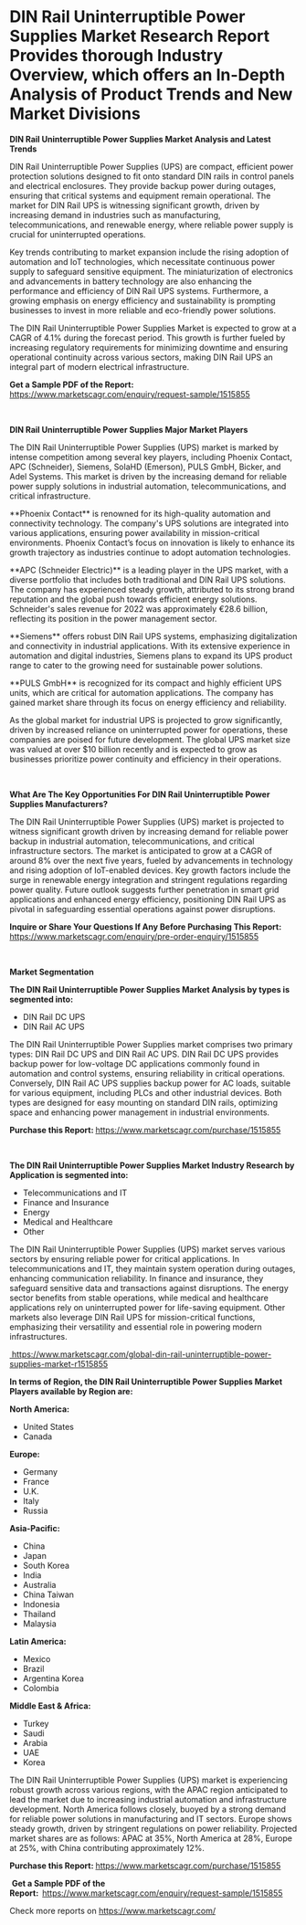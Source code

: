 <p><h1>DIN Rail Uninterruptible Power Supplies Market Research Report Provides thorough Industry Overview, which offers an In-Depth Analysis of Product Trends and New Market Divisions</h1></p><p><strong>DIN Rail Uninterruptible Power Supplies Market Analysis and Latest Trends</strong></p>
<p><p>DIN Rail Uninterruptible Power Supplies (UPS) are compact, efficient power protection solutions designed to fit onto standard DIN rails in control panels and electrical enclosures. They provide backup power during outages, ensuring that critical systems and equipment remain operational. The market for DIN Rail UPS is witnessing significant growth, driven by increasing demand in industries such as manufacturing, telecommunications, and renewable energy, where reliable power supply is crucial for uninterrupted operations.</p><p>Key trends contributing to market expansion include the rising adoption of automation and IoT technologies, which necessitate continuous power supply to safeguard sensitive equipment. The miniaturization of electronics and advancements in battery technology are also enhancing the performance and efficiency of DIN Rail UPS systems. Furthermore, a growing emphasis on energy efficiency and sustainability is prompting businesses to invest in more reliable and eco-friendly power solutions.</p><p>The DIN Rail Uninterruptible Power Supplies Market is expected to grow at a CAGR of 4.1% during the forecast period. This growth is further fueled by increasing regulatory requirements for minimizing downtime and ensuring operational continuity across various sectors, making DIN Rail UPS an integral part of modern electrical infrastructure.</p></p>
<p><strong>Get a Sample PDF of the Report:&nbsp;</strong> <a href="https://www.marketscagr.com/enquiry/request-sample/1515855?utm_campaign=2471&utm_medium=2&utm_source=Github&utm_content=ia&utm_term=29032025&utm_id=din-rail-uninterruptible-power-supplies">https://www.marketscagr.com/enquiry/request-sample/1515855</a></p>
<p>&nbsp;</p>
<p><strong>DIN Rail Uninterruptible Power Supplies Major Market Players</strong></p>
<p><p>The DIN Rail Uninterruptible Power Supplies (UPS) market is marked by intense competition among several key players, including Phoenix Contact, APC (Schneider), Siemens, SolaHD (Emerson), PULS GmbH, Bicker, and Adel Systems. This market is driven by the increasing demand for reliable power supply solutions in industrial automation, telecommunications, and critical infrastructure.</p><p>**Phoenix Contact** is renowned for its high-quality automation and connectivity technology. The company's UPS solutions are integrated into various applications, ensuring power availability in mission-critical environments. Phoenix Contact’s focus on innovation is likely to enhance its growth trajectory as industries continue to adopt automation technologies.</p><p>**APC (Schneider Electric)** is a leading player in the UPS market, with a diverse portfolio that includes both traditional and DIN Rail UPS solutions. The company has experienced steady growth, attributed to its strong brand reputation and the global push towards efficient energy solutions. Schneider's sales revenue for 2022 was approximately €28.6 billion, reflecting its position in the power management sector.</p><p>**Siemens** offers robust DIN Rail UPS systems, emphasizing digitalization and connectivity in industrial applications. With its extensive experience in automation and digital industries, Siemens plans to expand its UPS product range to cater to the growing need for sustainable power solutions.</p><p>**PULS GmbH** is recognized for its compact and highly efficient UPS units, which are critical for automation applications. The company has gained market share through its focus on energy efficiency and reliability.</p><p>As the global market for industrial UPS is projected to grow significantly, driven by increased reliance on uninterrupted power for operations, these companies are poised for future development. The global UPS market size was valued at over $10 billion recently and is expected to grow as businesses prioritize power continuity and efficiency in their operations.</p></p>
<p>&nbsp;</p>
<p><strong>What Are The Key Opportunities For DIN Rail Uninterruptible Power Supplies Manufacturers?</strong></p>
<p><p>The DIN Rail Uninterruptible Power Supplies (UPS) market is projected to witness significant growth driven by increasing demand for reliable power backup in industrial automation, telecommunications, and critical infrastructure sectors. The market is anticipated to grow at a CAGR of around 8% over the next five years, fueled by advancements in technology and rising adoption of IoT-enabled devices. Key growth factors include the surge in renewable energy integration and stringent regulations regarding power quality. Future outlook suggests further penetration in smart grid applications and enhanced energy efficiency, positioning DIN Rail UPS as pivotal in safeguarding essential operations against power disruptions.</p></p>
<p><strong>Inquire or Share Your Questions If Any Before Purchasing This Report:</strong> <a href="https://www.marketscagr.com/enquiry/pre-order-enquiry/1515855?utm_campaign=2471&utm_medium=2&utm_source=Github&utm_content=ia&utm_term=29032025&utm_id=din-rail-uninterruptible-power-supplies">https://www.marketscagr.com/enquiry/pre-order-enquiry/1515855</a></p>
<p>&nbsp;</p>
<p><strong>Market Segmentation</strong></p>
<p><strong>The DIN Rail Uninterruptible Power Supplies Market Analysis by types is segmented into:</strong></p>
<p><ul><li>DIN Rail DC UPS</li><li>DIN Rail AC UPS</li></ul></p>
<p><p>The DIN Rail Uninterruptible Power Supplies market comprises two primary types: DIN Rail DC UPS and DIN Rail AC UPS. DIN Rail DC UPS provides backup power for low-voltage DC applications commonly found in automation and control systems, ensuring reliability in critical operations. Conversely, DIN Rail AC UPS supplies backup power for AC loads, suitable for various equipment, including PLCs and other industrial devices. Both types are designed for easy mounting on standard DIN rails, optimizing space and enhancing power management in industrial environments.</p></p>
<p><strong>Purchase this Report:&nbsp;</strong><a href="https://www.marketscagr.com/purchase/1515855?utm_campaign=2471&utm_medium=2&utm_source=Github&utm_content=ia&utm_term=29032025&utm_id=din-rail-uninterruptible-power-supplies">https://www.marketscagr.com/purchase/1515855</a></p>
<p>&nbsp;</p>
<p><strong>The DIN Rail Uninterruptible Power Supplies Market Industry Research by Application is segmented into:</strong></p>
<p><ul><li>Telecommunications and IT</li><li>Finance and Insurance</li><li>Energy</li><li>Medical and Healthcare</li><li>Other</li></ul></p>
<p><p>The DIN Rail Uninterruptible Power Supplies (UPS) market serves various sectors by ensuring reliable power for critical applications. In telecommunications and IT, they maintain system operation during outages, enhancing communication reliability. In finance and insurance, they safeguard sensitive data and transactions against disruptions. The energy sector benefits from stable operations, while medical and healthcare applications rely on uninterrupted power for life-saving equipment. Other markets also leverage DIN Rail UPS for mission-critical functions, emphasizing their versatility and essential role in powering modern infrastructures.</p></p>
<p><a href="https://www.marketscagr.com/global-din-rail-uninterruptible-power-supplies-market-r1515855?utm_campaign=2471&utm_medium=2&utm_source=Github&utm_content=ia&utm_term=29032025&utm_id=din-rail-uninterruptible-power-supplies">&nbsp;https://www.marketscagr.com/global-din-rail-uninterruptible-power-supplies-market-r1515855</a></p>
<p><strong>In terms of Region, the DIN Rail Uninterruptible Power Supplies Market Players available by Region are:</strong></p>
<p>
    <p> <strong> North America: </strong>
        <ul>
            <li>United States</li>
            <li>Canada</li>
        </ul>
        </p> 
    <p> <strong> Europe: </strong>
        <ul>
            <li>Germany</li>
            <li>France</li>
            <li>U.K.</li>
            <li>Italy</li>
            <li>Russia</li>
        </ul>
        </p> 
    <p> <strong> Asia-Pacific: </strong>
        <ul>
            <li>China</li>
            <li>Japan</li>
            <li>South Korea</li>
            <li>India</li>
            <li>Australia</li>
            <li>China Taiwan</li>
            <li>Indonesia</li>
            <li>Thailand</li>
            <li>Malaysia</li>
        </ul>
        </p> 
    <p> <strong> Latin America: </strong>
        <ul>
            <li>Mexico</li>
            <li>Brazil</li>
            <li>Argentina Korea</li>
            <li>Colombia</li>
        </ul>
        </p> 
    <p> <strong> Middle East & Africa: </strong>
        <ul>
            <li>Turkey</li>
            <li>Saudi</li>
            <li>Arabia</li>
            <li>UAE</li>
            <li>Korea</li>
        </ul>
    </p>
    </p>
<p><p>The DIN Rail Uninterruptible Power Supplies (UPS) market is experiencing robust growth across various regions, with the APAC region anticipated to lead the market due to increasing industrial automation and infrastructure development. North America follows closely, buoyed by a strong demand for reliable power solutions in manufacturing and IT sectors. Europe shows steady growth, driven by stringent regulations on power reliability. Projected market shares are as follows: APAC at 35%, North America at 28%, Europe at 25%, with China contributing approximately 12%.</p></p>
<p><strong>Purchase this Report: </strong><a href="https://www.marketscagr.com/purchase/1515855?utm_campaign=2471&utm_medium=2&utm_source=Github&utm_content=ia&utm_term=29032025&utm_id=din-rail-uninterruptible-power-supplies">https://www.marketscagr.com/purchase/1515855</a></p>
<p>&nbsp;<strong>Get a Sample PDF of the Report:&nbsp;&nbsp;</strong><a href="https://www.marketscagr.com/enquiry/request-sample/1515855?utm_campaign=2471&utm_medium=2&utm_source=Github&utm_content=ia&utm_term=29032025&utm_id=din-rail-uninterruptible-power-supplies">https://www.marketscagr.com/enquiry/request-sample/1515855</a></p>
<p><strong></strong></p>
<p>Check more reports on <a href="https://www.marketscagr.com/?utm_campaign=2471&utm_medium=2&utm_source=Github&utm_content=ia&utm_term=29032025&utm_id=din-rail-uninterruptible-power-supplies">https://www.marketscagr.com/</a></p>